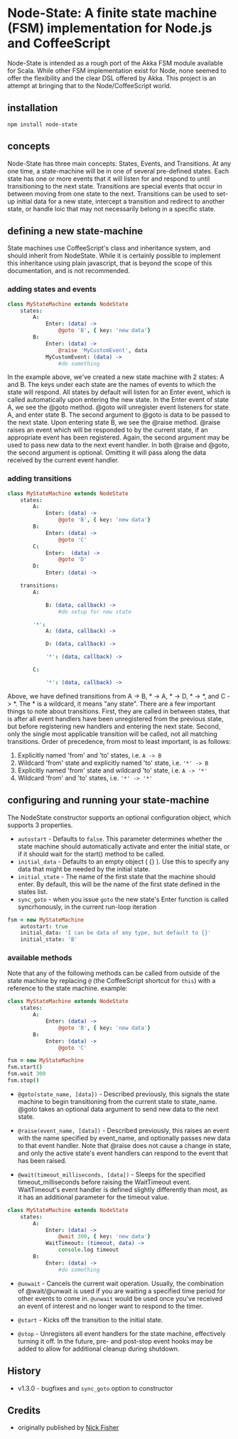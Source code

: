# Node-State: A finite state machine (FSM) implementation for Node.js and CoffeeScript

Node-State is intended as a rough port of the Akka FSM module available for Scala.  While other FSM implementation exist for Node, none seemed to offer the flexibility and the clear DSL offered by Akka.  This project is an attempt at bringing that to the Node/CoffeeScript world.

## installation

	npm install node-state

## concepts

Node-State has three main concepts: States, Events, and Transitions.  At any one time, a state-machine will be in one of several pre-defined states.  Each state has one or more events that it will listen for and respond to until transitioning to the next state.  Transitions are special events that occur in between moving from one state to the next.  Transitions can be used to set-up initial data for a new state, intercept a transition and redirect to another state, or handle loic that may not necessarily belong in a specific state.

## defining a new state-machine

State machines use CoffeeScript's class and inheritance system, and should inherit from NodeState.  While it is certainly possible to implement this inheritance using plain javascript, that is beyond the scope of this documentation, and is not recommended.

### adding states and events
```coffeescript
class MyStateMachine extends NodeState
	states:
		A:
			Enter: (data) ->
				@goto 'B', { key: 'new data'}
		B:
			Enter: (data) ->
				@raise 'MyCustomEvent', data
			MyCustomEvent: (data) ->
				#do something
```

In the example above, we've created a new state machine with 2 states: A and B.  The keys under each state are the names of events to which the state will respond.  All states by default will listen for an Enter event, which is called automatically upon entering the new state.  In the Enter event of state A, we see the @goto method.  @goto will unregister event listeners for state A, and enter state B.  The second argument to @goto is data to be passed to the next state.  Upon entering state B, we see the @raise method.  @raise raises an event which will be responded to by the current state, if an appropriate event has been registered.  Again, the second argument may be used to pass new data to the next event handler.  In both @raise and @goto, the second argument is optional.  Omitting it will pass along the data received by the current event handler.

### adding transitions
```coffeescript
class MyStateMachine extends NodeState
	states:
		A:
			Enter: (data) ->
				@goto 'B', { key: 'new data'}
		B:
			Enter: (data) ->
				@goto 'C'
		C:
			Enter:  (data) ->
				@goto 'D'
		D:
			Enter: (data) ->

	transitions:
		A:

			B: (data, callback) ->
				#do setup for new state

		'*':
			A: (data, callback) ->

			D: (data, callback) ->

			'*': (data, callback) ->

		C:

			'*': (data, callback) ->
```

Above, we have defined transitions from A -> B, * -> A, * -> D, * -> *, and C -> *.  The * is a wildcard, it means "any state".  There are a few important things to note about transitions. First, they are called in between states, that is after all event handlers have been unregistered from the previous state, but before registering new handlers and entering the next state.  Second, only the single most applicable transition will be called, not all matching transitions.  Order of precedence, from most to least important, is as follows:

1. Explicitly named 'from' and 'to' states, i.e. `A -> B`
2. Wildcard 'from' state and explicitly named 'to' state, i.e. `'*' -> B`
3. Explicitly named 'from' state and wildcard 'to' state, i.e. `A -> '*'`
4. Wildcard 'from' and 'to' states, i.e. `'*' -> '*'`

## configuring and running your state-machine
The NodeState constructor supports an optional configuration object, which supports 3 properties.

+ `autostart` - Defaults to `false`.  This parameter determines whether the state machine should automatically activate and enter the initial state, or if it should wait for the start() method to be called.
+ `initial_data` - Defaults to an empty object ( {} ).  Use this to specify any data that might be needed by the initial state.
+ `initial_state` - The name of the first state that the machine should enter.  By default, this will be the name of the first state defined in the states list.
+ `sync_goto` - when you issue `goto` the new state's Enter function is called syncrhonously, in the current run-loop iteration

```coffeescript
fsm = new MyStateMachine
	autostart: true
	initial_data: 'I can be data of any type, but default to {}'
	initial_state: 'B'
```

### available methods
Note that any of the following methods can be called from outside of the state machine by replacing `@` (the CoffeeScript shortcut for `this`) with a reference to the state machine. example:

```coffeescript
class MyStateMachine extends NodeState
	states:
		A:
			Enter: (data) ->
				@goto 'B', { key: 'new data'}
		B:
			Enter: (data) ->
				@goto 'C'

fsm = new MyStateMachine
fsm.start()
fsm.wait 300
fsm.stop()
```

+ `@goto(state_name, [data])` - Described previously, this signals the state machine to begin transitioning from the current state to state_name.  @goto takes an optional data argument to send new data to the next state.

+ `@raise(event_name, [data])` - Described previously, this raises an event with the name specified by event_name, and optionally passes new data to that event handler.  Note that @raise does not cause a change in state, and only the active state's event handlers can respond to the event that has been raised.

+ `@wait(timeout_milliseconds, [data])` - Sleeps for the specified timeout_milliseconds before raising the WaitTimeout event.  WaitTimeout's event handler is defined slightly differently than most, as it has an additional parameter for the timeout value.

```coffeescript
class MyStateMachine extends NodeState
	states:
		A:
			Enter: (data) ->
				@wait 300, { key: 'new data'}
			WaitTimeout: (timeout, data) ->
				console.log timeout
		B:
			Enter: (data) ->
				#do something
```

+ `@unwait` - Cancels the current wait operation.  Usually, the combination of @wait/@unwait is used if you are waiting a specified time period for other events to come in.  `@unwait` would be used once you've received an event of interest and no longer want to respond to the timer.

+ `@start` - Kicks off the transition to the initial state.
+ `@stop` - Unregisters all event handlers for the state machine, effectively turning it off.  In the future, pre- and post-stop event hooks may be added to allow for additional cleanup during shutdown.

## History
+ v1.3.0 - bugfixes and `sync_goto` option to constructor

## Credits
+ originally published by [Nick Fisher]("https://github.com/nrf110")
